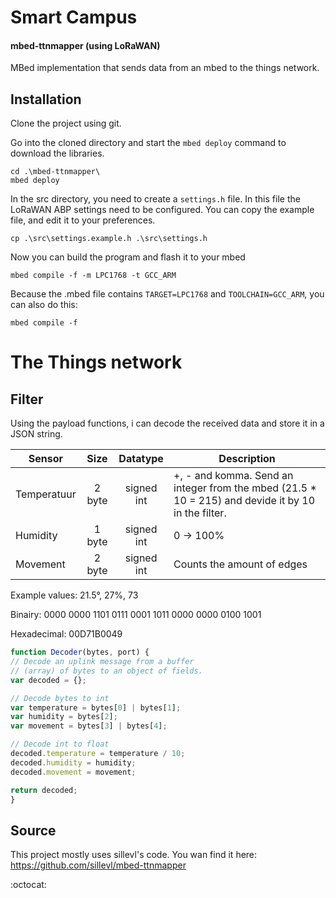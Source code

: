 # Smart Campus

#### mbed-ttnmapper (using LoRaWAN)
MBed implementation that sends data from an mbed to the things network.

## Installation

Clone the project using git.

Go into the cloned directory and start the `mbed deploy` command to download the libraries.
```
cd .\mbed-ttnmapper\
mbed deploy
```

In the src directory, you need to create a `settings.h` file. In this file
the LoRaWAN ABP settings need to be configured. You can copy
the example file, and edit it to your preferences.

```
cp .\src\settings.example.h .\src\settings.h
```

Now you can build the program and flash it to your mbed
```
mbed compile -f -m LPC1768 -t GCC_ARM
```
Because the .mbed file contains `TARGET=LPC1768` and `TOOLCHAIN=GCC_ARM`, you can also do this:

```
mbed compile -f
```

# The Things network

## Filter
<!-- Decoder -->
Using the payload functions, i can decode the received data and store it in a JSON string.

|Sensor         |Size       |Datatype    |Description                                                                       |
|---------------|:---------:|:----------:|----------------------------------------------------------------------------------|
|Temperatuur    |2 byte     |signed int  |+, - and komma. Send an integer from the mbed (21.5 * 10 = 215) and devide it by 10 in the filter.|
|Humidity       |1 byte     |signed int    |0 -> 100%                                                                         |
|Movement       |2 byte     |signed int    |Counts the amount of edges                                                        |

Example values: 21.5°, 27%, 73

Binairy:
0000 0000 1101 0111
0001 1011
0000 0000 0100 1001

Hexadecimal:
00D71B0049

```js
function Decoder(bytes, port) {
// Decode an uplink message from a buffer
// (array) of bytes to an object of fields.
var decoded = {};

// Decode bytes to int
var temperature = bytes[0] | bytes[1];
var humidity = bytes[2];
var movement = bytes[3] | bytes[4];

// Decode int to float
decoded.temperature = temperature / 10;
decoded.humidity = humidity;
decoded.movement = movement;

return decoded;
}

```

## Source

This project mostly uses sillevl's code.
You wan find it here:
https://github.com/sillevl/mbed-ttnmapper




:octocat:
